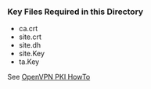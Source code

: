 ### Key Files Required in this Directory

-   ca.crt
-   site.crt
-   site.dh
-   site.Key
-   ta.Key

See [OpenVPN PKI HowTo](https://openvpn.net/index.php/open-source/documentation/howto.html#pki)
